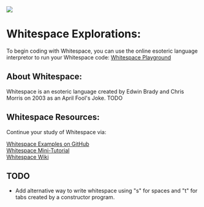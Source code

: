 <img src="https://raw.githubusercontent.com/rtoal/polyglot/master/docs/resources/whitespace-logo-64.png">

# Whitespace Explorations:
To begin coding with Whitespace, you can use the online esoteric language interpretor to run your
Whitespace code: [Whitespace Playground](https://www.dcode.fr/whitespace-language)  

## About Whitespace:

Whitespace is an esoteric language created by Edwin Brady and Chris Morris on 2003 as an April Fool's Joke. TODO

## Whitespace Resources:

Continue your study of Whitespace via:

[Whitespace Examples on GitHub](https://github.com/wspace)  
[Whitespace Mini-Tutorial](https://hackage.haskell.org/package/whitespace-0.4/src/docs/tutorial.html)  
[Whitespace Wiki](https://esolangs.org/wiki/Whitespace)  

## TODO
* Add alternative way to write whitespace using "s" for spaces and "t" for tabs created by a constructor program.